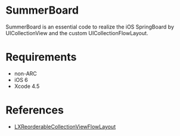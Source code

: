SummerBoard
===========

SummerBoard is an essential code to realize the iOS SpringBoard by UICollectionView and the custom UICollectionFlowLayout.

Requirements
============

 - non-ARC
 - iOS 6
 - Xcode 4.5

References
==========

- [LXReorderableCollectionViewFlowLayout](https://github.com/mulle-nat/LXReorderableCollectionViewFlowLayout)
